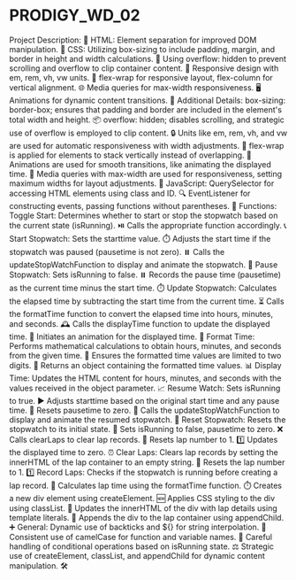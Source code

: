 # PRODIGY_WD_02
Project Description: 🚀
HTML:
Element separation for improved DOM manipulation. 🧩
CSS:
Utilizing box-sizing to include padding, margin, and border in height and width calculations. 📏
Using overflow: hidden to prevent scrolling and overflow to clip container content. 🚫
Responsive design with em, rem, vh, vw units. 📱
flex-wrap for responsive layout, flex-column for vertical alignment. 🌐
Media queries for max-width responsiveness. 🖥️
Animations for dynamic content transitions. 🔄
Additional Details:
box-sizing: border-box; ensures that padding and border are included in the element's total width and height. 📦
overflow: hidden; disables scrolling, and strategic use of overflow is employed to clip content. 🔒
Units like em, rem, vh, and vw are used for automatic responsiveness with width adjustments. 📐
flex-wrap is applied for elements to stack vertically instead of overlapping. 📏
Animations are used for smooth transitions, like animating the displayed time. 🎉
Media queries with max-width are used for responsiveness, setting maximum widths for layout adjustments. 📏
JavaScript:
QuerySelector for accessing HTML elements using class and ID. 🔍
EventListener for constructing events, passing functions without parentheses. 🎤
Functions:
Toggle Start:
Determines whether to start or stop the stopwatch based on the current state (isRunning). ⏯️
Calls the appropriate function accordingly. 📞
Start Stopwatch:
Sets the starttime value. ⏱️
Adjusts the start time if the stopwatch was paused (pausetime is not zero). ⏸️
Calls the updateStopWatchFunction to display and animate the stopwatch. 🔄
Pause Stopwatch:
Sets isRunning to false. ⏸️
Records the pause time (pausetime) as the current time minus the start time. ⏱️
Update Stopwatch:
Calculates the elapsed time by subtracting the start time from the current time. ⏳
Calls the formatTime function to convert the elapsed time into hours, minutes, and seconds. 🕰️
Calls the displayTime function to update the displayed time. 🔄
Initiates an animation for the displayed time. 🎉
Format Time:
Performs mathematical calculations to obtain hours, minutes, and seconds from the given time. 🧮
Ensures the formatted time values are limited to two digits. 🔢
Returns an object containing the formatted time values. 📊
Display Time:
Updates the HTML content for hours, minutes, and seconds with the values received in the object parameter. 📈
Resume Watch:
Sets isRunning to true. ▶️
Adjusts starttime based on the original start time and any pause time. 🔄
Resets pausetime to zero. 🔄
Calls the updateStopWatchFunction to display and animate the resumed stopwatch. 🔄
Reset Stopwatch:
Resets the stopwatch to its initial state. 🔄
Sets isRunning to false, pausetime to zero. ❌
Calls clearLaps to clear lap records. 🔄
Resets lap number to 1. 1️⃣
Updates the displayed time to zero. ⏰
Clear Laps:
Clears lap records by setting the innerHTML of the lap container to an empty string. 🧹
Resets the lap number to 1. 1️⃣
Record Laps:
Checks if the stopwatch is running before creating a lap record. 🏃
Calculates lap time using the formatTime function. ⏱️
Creates a new div element using createElement. 🆕
Applies CSS styling to the div using classList. 🎨
Updates the innerHTML of the div with lap details using template literals. 📝
Appends the div to the lap container using appendChild. ➕
General:
Dynamic use of backticks and ${} for string interpolation. 🔄
Consistent use of camelCase for function and variable names. 🐫
Careful handling of conditional operations based on isRunning state. ⚖️
Strategic use of createElement, classList, and appendChild for dynamic content manipulation. 🛠️

